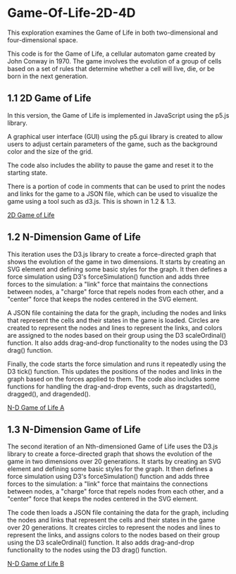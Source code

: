 # Game-Of-Life-2D-4D
This exploration examines the Game of Life in both two-dimensional and four-dimensional space. 

This code is for the Game of Life, a cellular automaton game created by John Conway in 1970. The game involves the evolution of a group of cells based on a set of rules that determine whether a cell will live, die, or be born in the next generation. 

## 1.1 2D Game of Life
In this version, the Game of Life is implemented in JavaScript using the p5.js library.

A graphical user interface (GUI) using the p5.gui library is created to allow users to adjust certain parameters of the game, such as the background color and the size of the grid.

The code also includes the ability to pause the game and reset it to the starting state. 

There is a portion of code in comments that can be used to print the nodes and links for the game to a JSON file, which can be used to visualize the game using a tool such as d3.js. This is shown in 1.2 & 1.3. 

[2D Game of Life](https://ameliagan.xyz/1.1_2D_GameofLife.html)

## 1.2 N-Dimension Game of Life

This iteration uses the D3.js library to create a force-directed graph that shows the evolution of the game in two dimensions. It starts by creating an SVG element and defining some basic styles for the graph. It then defines a force simulation using D3's forceSimulation() function and adds three forces to the simulation: a "link" force that maintains the connections between nodes, a "charge" force that repels nodes from each other, and a "center" force that keeps the nodes centered in the SVG element.

A JSON file containing the data for the graph, including the nodes and links that represent the cells and their states in the game is loaded. Circles are created to represent the nodes and lines to represent the links, and colors are assigned to the nodes based on their group using the D3 scaleOrdinal() function. It also adds drag-and-drop functionality to the nodes using the D3 drag() function.

Finally, the code starts the force simulation and runs it repeatedly using the D3 tick() function. This updates the positions of the nodes and links in the graph based on the forces applied to them. The code also includes some functions for handling the drag-and-drop events, such as dragstarted(), dragged(), and dragended().

[N-D Game of Life A](https://ameliagan.xyz/1.2_ND_GameofLIfe.html)

## 1.3 N-Dimension Game of Life

The second iteration of an Nth-dimensioned Game of Life uses the D3.js library to create a force-directed graph that shows the evolution of the game in two dimensions over 20 generations. It starts by creating an SVG element and defining some basic styles for the graph. It then defines a force simulation using D3's forceSimulation() function and adds three forces to the simulation: a "link" force that maintains the connections between nodes, a "charge" force that repels nodes from each other, and a "center" force that keeps the nodes centered in the SVG element.

The code then loads a JSON file containing the data for the graph, including the nodes and links that represent the cells and their states in the game over 20 generations. It creates circles to represent the nodes and lines to represent the links, and assigns colors to the nodes based on their group using the D3 scaleOrdinal() function. It also adds drag-and-drop functionality to the nodes using the D3 drag() function.

[N-D Game of Life B](https://ameliagan.xyz/1.3_ND_GameofLIfe.html)
